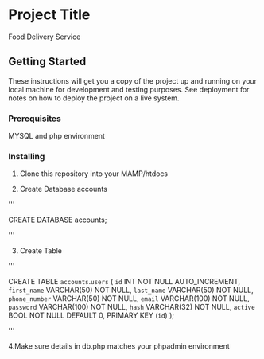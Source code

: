 # Project Title

Food Delivery Service

## Getting Started

These instructions will get you a copy of the project up and running on your local machine for development and testing purposes. See deployment for notes on how to deploy the project on a live system.

### Prerequisites

MYSQL and php environment


### Installing

1. Clone this repository into your MAMP/htdocs

2. Create Database accounts

'''

CREATE DATABASE accounts;

'''

3. Create Table

'''

CREATE TABLE `accounts`.`users`
(
    `id` INT NOT NULL AUTO_INCREMENT,
    `first_name` VARCHAR(50) NOT NULL,
    `last_name` VARCHAR(50) NOT NULL,
    `phone_number` VARCHAR(50) NOT NULL,
    `email` VARCHAR(100) NOT NULL,
    `password` VARCHAR(100) NOT NULL,
    `hash` VARCHAR(32) NOT NULL,
    `active` BOOL NOT NULL DEFAULT 0,
PRIMARY KEY (`id`)
);

'''

4.Make sure details in db.php matches your phpadmin environment
